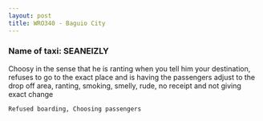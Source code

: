 ```yaml
---
layout: post
title: WRO340 - Baguio City
---
```


### Name of taxi: SEANEIZLY

Choosy in the sense that he is ranting when you tell him your destination, refuses to go to the exact place and is having the passengers adjust to the drop off area, ranting, smoking, smelly, rude, no receipt and not giving exact change

```Refused boarding, Choosing passengers```

